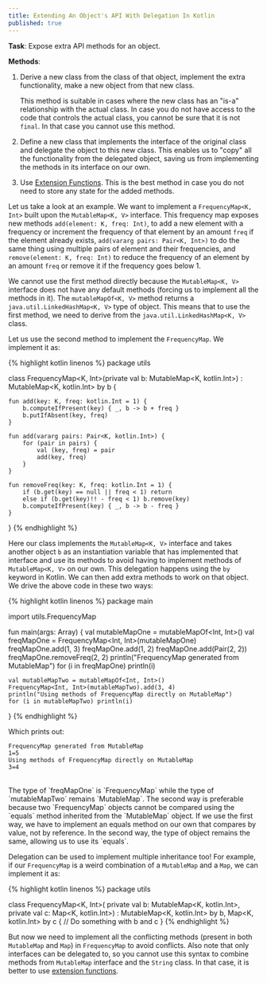 ```yaml
---
title: Extending An Object's API With Delegation In Kotlin
published: true
---
```


**Task**: Expose extra API methods for an object.

**Methods**:
1. Derive a new class from the class of that object, implement the extra functionality, make a new object from that new class.

	This method is suitable in cases where the new class has an "is-a" relationship with the actual class. In case you do not have access to the code that controls the actual class, you cannot be sure that it is not `final`. In that case you cannot use this method.

2. Define a new class that implements the interface of the original class and delegate the object to this new class. This enables us to "copy" all the functionality from the delegated object, saving us from implementing the methods in its interface on our own.

3. Use [Extension Functions](https://kotlinlang.org/docs/reference/extensions.html#extension-functions). This is the best method in case you do not need to store any state for the added methods.

Let us take a look at an example. We want to implement a `FrequencyMap<K, Int>` built upon the `MutableMap<K, V>` interface. This frequency map exposes new methods `add(element: K, freq: Int)`, to add a new element with a frequency or increment the frequency of that element by an amount `freq` if the element already exists, `add(vararg pairs: Pair<K, Int>)` to do the same thing using multiple pairs of element and their frequencies, and `remove(element: K, freq: Int)` to reduce the frequency of an element by 
an amount `freq` or remove it if the frequency goes below 1.

We cannot use the first method directly because the `MutableMap<K, V>` interface does not have any default methods (forcing us to implement all the methods in it). The `mutableMapOf<K, V>` method returns a `java.util.LinkedHashMap<K, V>` type of object. This means that to use the first method, we need to derive from the `java.util.LinkedHashMap<K, V>` class.

Let us use the second method to implement the `FrequencyMap`. We implement it as:

{% highlight kotlin linenos %}
package utils

class FrequencyMap<K, Int>(private val b: MutableMap<K, kotlin.Int>)
    : MutableMap<K, kotlin.Int> by b {
      
    fun add(key: K, freq: kotlin.Int = 1) {
        b.computeIfPresent(key) { _, b -> b + freq }
        b.putIfAbsent(key, freq)
    }

    fun add(vararg pairs: Pair<K, kotlin.Int>) {
        for (pair in pairs) {
            val (key, freq) = pair
            add(key, freq)
        }
    }

    fun removeFreq(key: K, freq: kotlin.Int = 1) {
        if (b.get(key) == null || freq < 1) return
        else if (b.get(key)!! - freq < 1) b.remove(key)
        b.computeIfPresent(key) { _, b -> b - freq }
    }
}
{% endhighlight %}

Here our class implements the `MutableMap<K, V>` interface and takes another object `b` as an instantiation variable that has implemented that interface and use its methods to avoid having to implement methods of `MutableMap<K, V>` on our own. This delegation happens using the `by` keyword in Kotlin. We can then add extra methods to work on that object. We drive the above code in these two ways:

{% highlight kotlin linenos %}
package main

import utils.FrequencyMap

fun main(args: Array<String>) {
    val mutableMapOne = mutableMapOf<Int, Int>()
    val freqMapOne = FrequencyMap<Int, Int>(mutableMapOne)
    freqMapOne.add(1, 3)
    freqMapOne.add(1, 2)
    freqMapOne.add(Pair(2, 2))
    freqMapOne.removeFreq(2, 2)
    println("FrequencyMap generated from MutableMap")
    for (i in freqMapOne) println(i)

    val mutableMapTwo = mutableMapOf<Int, Int>()
    FrequencyMap<Int, Int>(mutableMapTwo).add(3, 4)
    println("Using methods of FrequencyMap directly on MutableMap")
    for (i in mutableMapTwo) println(i)
}
{% endhighlight %}

Which prints out:

```
FrequencyMap generated from MutableMap
1=5
Using methods of FrequencyMap directly on MutableMap
3=4
```
<br />
The type of `freqMapOne` is `FrequencyMap<Int, Int>` while the type of `mutableMapTwo` remains `MutableMap<Int, Int>`. The second way is preferable because two `FrequencyMap<K, V>` objects cannot be compared using the `equals` method inherited from the `MutableMap<Int, Int>` object. If we use the first way, we have to implement an equals method on our own that compares by value, not by reference. In the second way, the type of object remains the same, allowing us to use its `equals`.

Delegation can be used to implement multiple inheritance too! For example, if our `FrequencyMap` is a weird combination of a `MutableMap` and a `Map`, we can implement it as:

{% highlight kotlin linenos %}
package utils 

class FrequencyMap<K, Int>(
    private val b: MutableMap<K, kotlin.Int>,
    private val c: Map<K, kotlin.Int>)
    : MutableMap<K, kotlin.Int> by b, Map<K, kotlin.Int> by c {
    // Do something with b and c
}
{% endhighlight %}

But now we need to implement all the conflicting methods (present in both `MutableMap` and `Map`) in `FrequencyMap` to avoid conflicts. Also note that only interfaces can be delegated to, so you cannot use this syntax to combine methods from `MutableMap` interface and the `String` class. In that case, it is better to use [extension functions](https://kotlinlang.org/docs/reference/extensions.html#extension-functions). 
